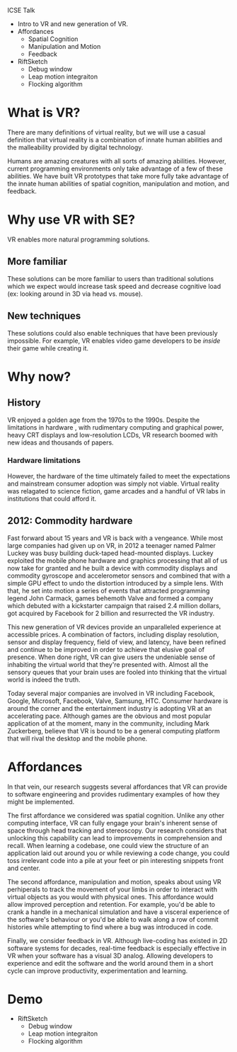ICSE Talk
- Intro to VR and new generation of VR.
- Affordances
    - Spatial Cognition
    - Manipulation and Motion
    - Feedback
- RiftSketch
    - Debug window
    - Leap motion integraiton
    - Flocking algorithm


# What is VR?
There are many definitions of virtual reality, but we will use a casual definition that virtual reality is a combination of innate human abilities and the malleability provided by digital technology.

Humans are amazing creatures with all sorts of amazing abilities.  However, current programming environments only take advantage of a few of these abilities.  We have built VR prototypes that take more fully take advantage of the innate human abilities of spatial cognition, manipulation and motion, and feedback.

# Why use VR with SE?
VR enables more natural programming solutions. 

## More familiar
These solutions can be more familiar to users than traditional solutions which we expect would increase task speed and decrease cognitive load (ex: looking around in 3D via head vs. mouse). 

## New techniques
These solutions could also enable techniques that have been previously impossible. For example, VR enables video game developers to be *inside* their game while creating it.


# Why now?

## History
VR enjoyed a golden age from the 1970s to the 1990s.  Despite the limitations in hardware , with rudimentary computing and graphical power, heavy CRT displays and low-resolution LCDs, VR research boomed with new ideas and thousands of papers.

### Hardware limitations
However, the hardware of the time ultimately failed to meet the expectations and mainstream consumer adoption was simply not viable. Virtual reality was relagated to science fiction, game arcades and a handful of VR labs in institutions that could afford it. 

## 2012: Commodity hardware
Fast forward about 15 years and VR is back with a vengeance. While most large companies had given up on VR, in 2012 a teenager named Palmer Luckey was busy building duck-taped head-mounted displays. Luckey exploited the mobile phone hardware and graphics processing that all of us now take for granted and he built a device with commodity displays and commodity gyroscope and accelerometor sensors and combined that with a simple GPU effect to undo the distortion introduced by a simple lens. With that, he set into motion a series of events that attracted programming legend John Carmack, games behemoth Valve and formed a company which debuted with a kickstarter campaign that raised 2.4 million dollars, got acquired by Facebook for 2 billion and resurrected the VR industry.

This new generation of VR devices provide an unparalleled experience at accessible prices. A combination of factors, including display resolution, sensor and display frequency, field of view, and latency, have been refined and continue to be improved in order to achieve that elusive goal of presence. When done right, VR can give users the undeniable sense of inhabiting the virtual world that they're presented with. Almost all the sensory queues that your brain uses are fooled into thinking that the virtual world is indeed the truth.

Today several major companies are involved in VR including Facebook, Google, Microsoft, Facebook, Valve, Samsung, HTC. Consumer hardware is around the corner and the entertainment industry is adopting VR at an accelerating pace. Although games are the obvious and most popular application of at the moment, many in the community, including Mark Zuckerberg, believe that VR is bound to be a general computing platform that will rival the desktop and the mobile phone.

# Affordances

In that vein, our research suggests several affordances that VR can provide to software engineering and provides rudimentary examples of how they might be implemented.

The first affordance we considered was spatial cognition. Unlike any other computing interface, VR can fully engage your brain's inherent sense of space through head tracking and stereoscopy. Our research considers that unlocking this capability can lead to improvements in comprehension and recall. When learning a codebase, one could view the structure of an application laid out around you or while reviewing a code change, you could toss irrelevant code into a pile at your feet or pin interesting snippets front and center.

The second affordance, manipulation and motion, speaks about using VR perhiperals to track the movement of your limbs in order to interact with virtual objects as you would with physical ones. This affordance would allow improved perception and retention. For example, you'd be able to crank a handle in a mechanical simulation and have a visceral experience of the software's behaviour or you'd be able to walk along a row of commit histories while attempting to find where a bug was introduced in code.

Finally, we consider feedback in VR. Although live-coding has existed in 2D software systems for decades, real-time feedback is especially effective in VR when your software has a visual 3D analog. Allowing developers to experience and edit the software and the world around them in a short cycle can improve productivity, experimentation and learning.

# Demo

- RiftSketch
    - Debug window
    - Leap motion integraiton
    - Flocking algorithm
